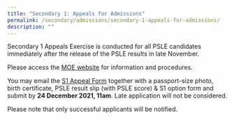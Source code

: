 ```yaml
---
title: "Secondary 1: Appeals for Admissions"
permalink: /secondary/admissions/secondary-1-appeals-for-admissions/
description: ""
---
```

Secondary 1 Appeals Exercise is conducted for all PSLE candidates immediately after the release of the PSLE results in late November.

  

Please access the [MOE website](https://beta.moe.gov.sg/secondary/s1-posting/school-choices/) for information and procedures.

  

You may email the [S1 Appeal Form](https://form.gov.sg/60e6aee2be4d9200114156cc) together with a passport-size photo, birth certificate, PSLE result slip (with PSLE score) & S1 option form and submit by **24 December 2021, 11am**. Late application will not be considered.

  

Please note that only successful applicants will be notified.
